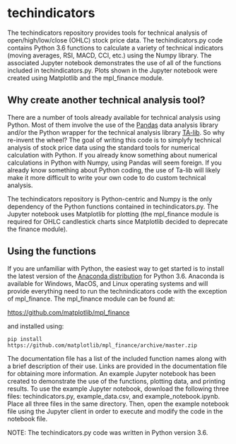 # techindicators
The techindicators repository provides tools for technical analysis of open/high/low/close (OHLC) stock price data.  The techindicators.py code contains Python 3.6 functions to calculate a variety of technical indicators (moving averages, RSI, MACD, CCI, etc.) using the Numpy library.  The associated Jupyter notebook demonstrates the use of all of the functions included in techindicators.py.  Plots shown in the Jupyter notebook were created using Matplotlib and the mpl_finance module.

## Why create another technical analysis tool?

There are a number of tools already available for technical analysis using Python.  Most of them involve the use of the [Pandas](http://pandas.pydata.org/) data analysis library and/or the Python wrapper for the technical analysis library [TA-lib](http://www.ta-lib.org/).  So why re-invent the wheel?  The goal of writing this code is to simplyfy technical analysis of stock price data using the standard tools for numerical calculation with Python.  If you already know something about numerical calculations in Python with Numpy, using Pandas will seem foreign.  If you already know something about Python coding, the use of Ta-lib will likely make it more difficult to write your own code to do custom technical analysis.

The techindicators repository is Python-centric and Numpy is the only dependency of the Python functions contained in techindicators.py.  The Jupyter notebook uses Matplotlib for plotting (the mpl_finance module is required for OHLC candlestick charts since Matplotlib decided to deprecate the finance module).

## Using the functions

If you are unfamiliar with Python, the easiest way to get started is to install the latest version of the [Anaconda distribution](https://docs.anaconda.com/anaconda/install/) for Python 3.6.  Anaconda is available for Windows, MacOS, and Linux operating systems and will provide everything need to run the technindicators code with the exception of mpl_finance.  The mpl_finance module can be found at:

https://github.com/matplotlib/mpl_finance

and installed using:

`pip install https://github.com/matplotlib/mpl_finance/archive/master.zip`

The documentation file has a list of the included function names along with a brief description of their use.  Links are provided in the documentation file for obtaining more information.  An example Jupyter notebook has been created to demonstrate the use of the functions, plotting data, and printing results.  To use the example Jupyter notebook, download the following three files: techindicators.py, example_data.csv, and example_notebook.ipynb.  Place all three files in the same directory.  Then, open the example notebook file using the Jupyter client in order to execute and modify the code in the notebook file.

NOTE: The techindicators.py code was written in Python version 3.6.

